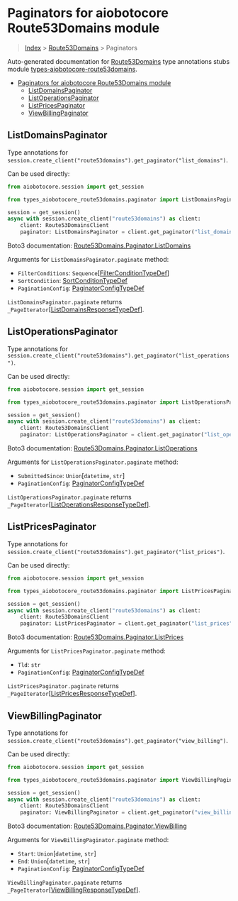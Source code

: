 <a id="paginators-for-aiobotocore-route53domains-module"></a>

# Paginators for aiobotocore Route53Domains module

> [Index](..) > [Route53Domains](.) > Paginators

Auto-generated documentation for
[Route53Domains](https://boto3.amazonaws.com/v1/documentation/api/latest/reference/services/route53domains.html#Route53Domains)
type annotations stubs module
[types-aiobotocore-route53domains](https://pypi.org/project/types-aiobotocore-route53domains/).

- [Paginators for aiobotocore Route53Domains module](#paginators-for-aiobotocore-route53domains-module)
  - [ListDomainsPaginator](#listdomainspaginator)
  - [ListOperationsPaginator](#listoperationspaginator)
  - [ListPricesPaginator](#listpricespaginator)
  - [ViewBillingPaginator](#viewbillingpaginator)

<a id="listdomainspaginator"></a>

## ListDomainsPaginator

Type annotations for
`session.create_client("route53domains").get_paginator("list_domains")`.

Can be used directly:

```python
from aiobotocore.session import get_session

from types_aiobotocore_route53domains.paginator import ListDomainsPaginator

session = get_session()
async with session.create_client("route53domains") as client:
    client: Route53DomainsClient
    paginator: ListDomainsPaginator = client.get_paginator("list_domains")
```

Boto3 documentation:
[Route53Domains.Paginator.ListDomains](https://boto3.amazonaws.com/v1/documentation/api/latest/reference/services/route53domains.html#Route53Domains.Paginator.ListDomains)

Arguments for `ListDomainsPaginator.paginate` method:

- `FilterConditions`:
  `Sequence`\[[FilterConditionTypeDef](./type_defs.md#filterconditiontypedef)\]
- `SortCondition`: [SortConditionTypeDef](./type_defs.md#sortconditiontypedef)
- `PaginationConfig`:
  [PaginatorConfigTypeDef](./type_defs.md#paginatorconfigtypedef)

`ListDomainsPaginator.paginate` returns
`_PageIterator`\[[ListDomainsResponseTypeDef](./type_defs.md#listdomainsresponsetypedef)\].

<a id="listoperationspaginator"></a>

## ListOperationsPaginator

Type annotations for
`session.create_client("route53domains").get_paginator("list_operations")`.

Can be used directly:

```python
from aiobotocore.session import get_session

from types_aiobotocore_route53domains.paginator import ListOperationsPaginator

session = get_session()
async with session.create_client("route53domains") as client:
    client: Route53DomainsClient
    paginator: ListOperationsPaginator = client.get_paginator("list_operations")
```

Boto3 documentation:
[Route53Domains.Paginator.ListOperations](https://boto3.amazonaws.com/v1/documentation/api/latest/reference/services/route53domains.html#Route53Domains.Paginator.ListOperations)

Arguments for `ListOperationsPaginator.paginate` method:

- `SubmittedSince`: `Union`\[`datetime`, `str`\]
- `PaginationConfig`:
  [PaginatorConfigTypeDef](./type_defs.md#paginatorconfigtypedef)

`ListOperationsPaginator.paginate` returns
`_PageIterator`\[[ListOperationsResponseTypeDef](./type_defs.md#listoperationsresponsetypedef)\].

<a id="listpricespaginator"></a>

## ListPricesPaginator

Type annotations for
`session.create_client("route53domains").get_paginator("list_prices")`.

Can be used directly:

```python
from aiobotocore.session import get_session

from types_aiobotocore_route53domains.paginator import ListPricesPaginator

session = get_session()
async with session.create_client("route53domains") as client:
    client: Route53DomainsClient
    paginator: ListPricesPaginator = client.get_paginator("list_prices")
```

Boto3 documentation:
[Route53Domains.Paginator.ListPrices](https://boto3.amazonaws.com/v1/documentation/api/latest/reference/services/route53domains.html#Route53Domains.Paginator.ListPrices)

Arguments for `ListPricesPaginator.paginate` method:

- `Tld`: `str`
- `PaginationConfig`:
  [PaginatorConfigTypeDef](./type_defs.md#paginatorconfigtypedef)

`ListPricesPaginator.paginate` returns
`_PageIterator`\[[ListPricesResponseTypeDef](./type_defs.md#listpricesresponsetypedef)\].

<a id="viewbillingpaginator"></a>

## ViewBillingPaginator

Type annotations for
`session.create_client("route53domains").get_paginator("view_billing")`.

Can be used directly:

```python
from aiobotocore.session import get_session

from types_aiobotocore_route53domains.paginator import ViewBillingPaginator

session = get_session()
async with session.create_client("route53domains") as client:
    client: Route53DomainsClient
    paginator: ViewBillingPaginator = client.get_paginator("view_billing")
```

Boto3 documentation:
[Route53Domains.Paginator.ViewBilling](https://boto3.amazonaws.com/v1/documentation/api/latest/reference/services/route53domains.html#Route53Domains.Paginator.ViewBilling)

Arguments for `ViewBillingPaginator.paginate` method:

- `Start`: `Union`\[`datetime`, `str`\]
- `End`: `Union`\[`datetime`, `str`\]
- `PaginationConfig`:
  [PaginatorConfigTypeDef](./type_defs.md#paginatorconfigtypedef)

`ViewBillingPaginator.paginate` returns
`_PageIterator`\[[ViewBillingResponseTypeDef](./type_defs.md#viewbillingresponsetypedef)\].
